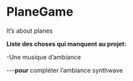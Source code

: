# PlaneGame

It’s about planes


**Liste des choses qui manquent au projet:**

-Une musique d’ambiance 

---**pour** compléter l’ambiance synthwave
